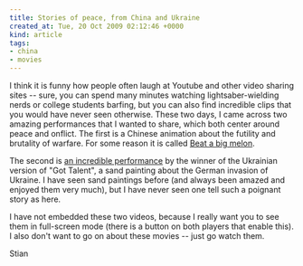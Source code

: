 ```yaml
---
title: Stories of peace, from China and Ukraine
created_at: Tue, 20 Oct 2009 02:12:46 +0000
kind: article
tags:
- china
- movies
---
```


I think it is funny how people often laugh at Youtube and other video
sharing sites -- sure, you can spend many minutes watching
lightsaber-wielding nerds or college students barfing, but you can also
find incredible clips that you would have never seen otherwise. These
two days, I came across two amazing performances that I wanted to share,
which both center around peace and onflict. The first is a Chinese
animation about the futility and brutality of warfare. For some reason
it is called [Beat a big
melon](http://v.youku.com/v_show/id_XMTI0MTc4MDAw.html).

The second is [an incredible
performance](http://www.youtube.com/watch?v=Cri7aQHRT7k&fmt=22) by the
winner of the Ukrainian version of "Got Talent", a sand painting about
the German invasion of Ukraine. I have seen sand paintings before (and
always been amazed and enjoyed them very much), but I have never seen
one tell such a poignant story as here.

I have not embedded these two videos, because I really want you to see
them in full-screen mode (there is a button on both players that enable
this). I also don't want to go on about these movies -- just go watch
them.

Stian
